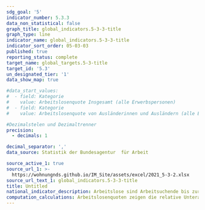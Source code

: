 ```yaml
---
sdg_goal: '5'
indicator_number: 5.3.3
data_non_statistical: false
graph_title: global_indicators.5-3-3-title
graph_type: line
indicator_name: global_indicators.5-3-3-title
indicator_sort_order: 05-03-03
published: true
reporting_status: complete
target_name: global_targets.5-3-title
target_id: '5.3'
un_designated_tier: '1'
data_show_map: true

#data_start_values:
#  - field: Kategorie
#    value: Arbeitslosenquote Insgesamt (alle Erwerbspersonen)
#  - field: Kategorie
#    value: Arbeitslosenquote von Ausländerinnen und Ausländern (alle Erwerbspersonen)

#Dezimalstelen und Dezimaltrenner
precision:
  - decimals: 1

decimal_separator: ','
data_source: Statistik der Bundesagentur  für Arbeit

source_active_1: true
source_url_1: >-
  https://wohnungnds.github.io/IM_Site/assets/excel/2021_5-3-2.xlsx
source_url_text_1: global_indicators.5-3-3-title
title: Untitled
national_indicator_description: Arbeitslose sind Arbeitsuchende bis zur Vollendung des 65. Lebensjahres, die nicht oder weniger als 15 Stunden wöchentlich in einem Beschäftigungsverhältnis stehen, die nicht Schülerin oder Schüler, Studierende oder Teilnehmende an Maßnahmen der beruflichen Weiterbildung, nicht arbeitsunfähig erkrankt, nicht Empfängerin oder Empfänger von Altersrente sind und für eine Arbeitsaufnahme als Arbeitnehmerin oder Arbeitnehmer sofort zur Verfügung stehen. Arbeitslose müssen sich persönlich bei ihrer zuständigen Arbeitsagentur oder dem nach SGB II zuständigen Träger gemeldet haben. Ausländerinnen und Ausländer können nur dann als arbeitslos erfasst werden, wenn sie eine Arbeitnehmertätigkeit in Deutschland ausüben dürfen.
computation_calculations: Arbeitslosenquoten zeigen die relative Unterauslastung des Arbeitskräfteangebots an, indem sie die registrierten Arbeitslosen zu den Erwerbspersonen (EP = Erwerbstätige + Arbeitslose) in Beziehung setzen. Nicht in den Zahlen über Arbeitslose und den entsprechenden Quoten enthalten sind Personen, die sich in Fortbildungs- und Arbeitsbeschaffungsmaßnahmen oder im Vorruhestand befinden. Das Ausmaß der Unterbeschäftigung ist daher höher, als es die amtlichen Zahlen über Arbeitslose ausweisen. Die Statistik wird von der Bundesagentur für Arbeit geführt.
---
```

